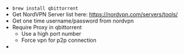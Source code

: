 
#
- `brew install qbittorrent`
- Get NordVPN Server list here: https://nordvpn.com/servers/tools/
- Get one time username/password from nordvpn
- Require Proxy in qbittorrent
    - Use a high port number
    - Force vpn for p2p connection
- 
